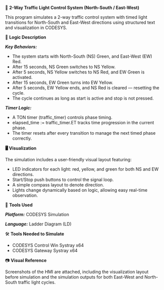 🚦 **2-Way Traffic Light Control System (North-South / East-West)**

This program simulates a 2-way traffic control system with timed light transitions for North-South and East-West directions using structured text and visualization in CODESYS.

🧩 **Logic Description**

_**Key Behaviors:**_

- The system starts with North-South (NS) Green, and East-West (EW) Red.
- After 15 seconds, NS Green switches to NS Yellow.
- After 5 seconds, NS Yellow switches to NS Red, and EW Green is activated.
- After 15 seconds, EW Green turns into EW Yellow.
- After 5 seconds, EW Yellow ends, and NS Red is cleared — resetting the cycle.
- The cycle continues as long as start is active and stop is not pressed.

_**Timer Logic:**_

- A TON timer (traffic_timer) controls phase timing.
- elapsed_time := traffic_timer.ET tracks time progression in the current phase.
- The timer resets after every transition to manage the next timed phase correctly.

**🖥 Visualization**

The simulation includes a user-friendly visual layout featuring:
- LED indicators for each light: red, yellow, and green for both NS and EW directions.
- Start/Stop push buttons to control the signal loop.
- A simple compass layout to denote direction.
- Lights change dynamically based on logic, allowing easy real-time observation.

🔧 **Tools Used**

_**Platform:**_ CODESYS Simulation

_**Language:**_ Ladder Diagram (LD)

🛠️ **Tools Needed to Simulate**
- CODESYS Control Win Systray x64
- CODESYS Gateway Systray x64

📷 **Visual Reference**

Screenshots of the HMI are attached, including the visualization layout before simulation and the simulation outputs for both East-West and North-South traffic light cycles.

